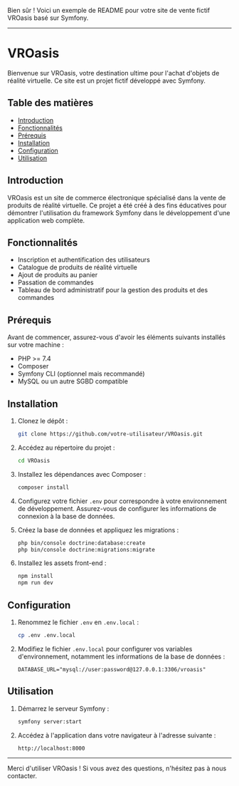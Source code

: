 Bien sûr ! Voici un exemple de README pour votre site de vente fictif VROasis basé sur Symfony.

---

# VROasis

Bienvenue sur VROasis, votre destination ultime pour l'achat d'objets de réalité virtuelle. Ce site est un projet fictif développé avec Symfony.

## Table des matières

- [Introduction](#introduction)
- [Fonctionnalités](#fonctionnalités)
- [Prérequis](#prérequis)
- [Installation](#installation)
- [Configuration](#configuration)
- [Utilisation](#utilisation)

## Introduction

VROasis est un site de commerce électronique spécialisé dans la vente de produits de réalité virtuelle. Ce projet a été créé à des fins éducatives pour démontrer l'utilisation du framework Symfony dans le développement d'une application web complète.

## Fonctionnalités

- Inscription et authentification des utilisateurs
- Catalogue de produits de réalité virtuelle
- Ajout de produits au panier
- Passation de commandes
- Tableau de bord administratif pour la gestion des produits et des commandes

## Prérequis

Avant de commencer, assurez-vous d'avoir les éléments suivants installés sur votre machine :

- PHP >= 7.4
- Composer
- Symfony CLI (optionnel mais recommandé)
- MySQL ou un autre SGBD compatible

## Installation

1. Clonez le dépôt :

    ```bash
    git clone https://github.com/votre-utilisateur/VROasis.git
    ```

2. Accédez au répertoire du projet :

    ```bash
    cd VROasis
    ```

3. Installez les dépendances avec Composer :

    ```bash
    composer install
    ```

4. Configurez votre fichier `.env` pour correspondre à votre environnement de développement. Assurez-vous de configurer les informations de connexion à la base de données.

5. Créez la base de données et appliquez les migrations :

    ```bash
    php bin/console doctrine:database:create
    php bin/console doctrine:migrations:migrate
    ```

6. Installez les assets front-end :

    ```bash
    npm install
    npm run dev
    ```

## Configuration

1. Renommez le fichier `.env` en `.env.local` :

    ```bash
    cp .env .env.local
    ```

2. Modifiez le fichier `.env.local` pour configurer vos variables d'environnement, notamment les informations de la base de données :

    ```
    DATABASE_URL="mysql://user:password@127.0.0.1:3306/vroasis"
    ```

## Utilisation

1. Démarrez le serveur Symfony :

    ```bash
    symfony server:start
    ```

2. Accédez à l'application dans votre navigateur à l'adresse suivante :

    ```
    http://localhost:8000
    ```
---

Merci d'utiliser VROasis ! Si vous avez des questions, n'hésitez pas à nous contacter.

